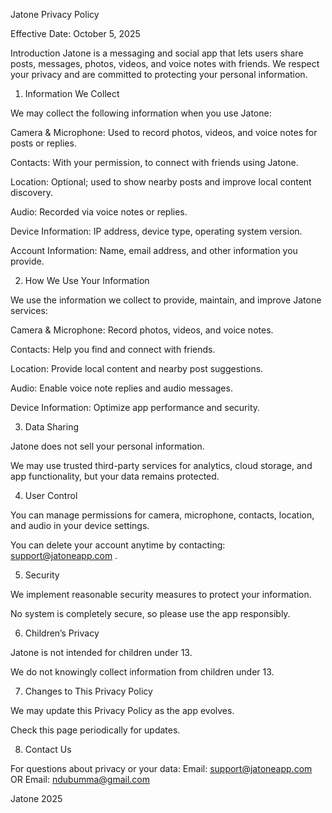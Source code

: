 Jatone Privacy Policy

Effective Date: October 5, 2025

Introduction
Jatone is a messaging and social app that lets users share posts, messages, photos, videos, and voice notes with friends. We respect your privacy and are committed to protecting your personal information.

1. Information We Collect

We may collect the following information when you use Jatone:

Camera & Microphone: Used to record photos, videos, and voice notes for posts or replies.

Contacts: With your permission, to connect with friends using Jatone.

Location: Optional; used to show nearby posts and improve local content discovery.

Audio: Recorded via voice notes or replies.

Device Information: IP address, device type, operating system version.

Account Information: Name, email address, and other information you provide.

2. How We Use Your Information

We use the information we collect to provide, maintain, and improve Jatone services:

Camera & Microphone: Record photos, videos, and voice notes.

Contacts: Help you find and connect with friends.

Location: Provide local content and nearby post suggestions.

Audio: Enable voice note replies and audio messages.

Device Information: Optimize app performance and security.

3. Data Sharing

Jatone does not sell your personal information.

We may use trusted third-party services for analytics, cloud storage, and app functionality, but your data remains protected.

4. User Control

You can manage permissions for camera, microphone, contacts, location, and audio in your device settings.

You can delete your account anytime by contacting: support@jatoneapp.com
.

5. Security

We implement reasonable security measures to protect your information.

No system is completely secure, so please use the app responsibly.

6. Children’s Privacy

Jatone is not intended for children under 13.

We do not knowingly collect information from children under 13.

7. Changes to This Privacy Policy

We may update this Privacy Policy as the app evolves.

Check this page periodically for updates.

8. Contact Us

For questions about privacy or your data:
Email: support@jatoneapp.com
OR
Email: ndubumma@gmail.com


Jatone 2025
